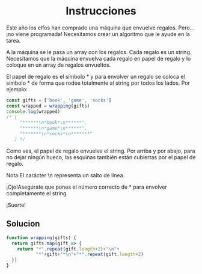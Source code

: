 <h1 align="center">Instrucciones</h1>
<p>
Este año los elfos han comprado una máquina que envuelve regalos. Pero... ¡no viene programada! Necesitamos crear un algoritmo que le ayude en la tarea.

A la máquina se le pasa un array con los regalos. Cada regalo es un string. Necesitamos que la máquina envuelva cada regalo en papel de regalo y lo coloque en un array de regalos envueltos.

El papel de regalo es el símbolo * y para envolver un regalo se coloca el símbolo * de forma que rodee totalmente al string por todos los lados. Por ejemplo:
</p>

```js
const gifts = ['book', 'game', 'socks']
const wrapped = wrapping(gifts)
console.log(wrapped)
/* [
     "******\n*book*\n******",
     "******\n*game*\n******",
     "*******\n*socks*\n*******"
   ] */
```
<p>
Como ves, el papel de regalo envuelve el string. Por arriba y por abajo, para no dejar ningún hueco, las esquinas también están cubiertas por el papel de regalo.

Nota:El carácter \n representa un salto de línea.

¡Ojo!Asegúrate que pones el número correcto de * para envolver completamente el string.

¡Suerte!
</p>

<h2>Solucion</h2>

```js
function wrapping(gifts) {
  return gifts.map(gift => {
    return "*".repeat(gift.length+2)+"\n"+
           "*"+gift+"*\n"+"*".repeat(gift.length+2)
  })
}
```
